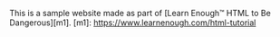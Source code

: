 This is a sample website made as part of [Learn Enough™ HTML to Be Dangerous][m1].
  [m1]: https://www.learnenough.com/html-tutorial
